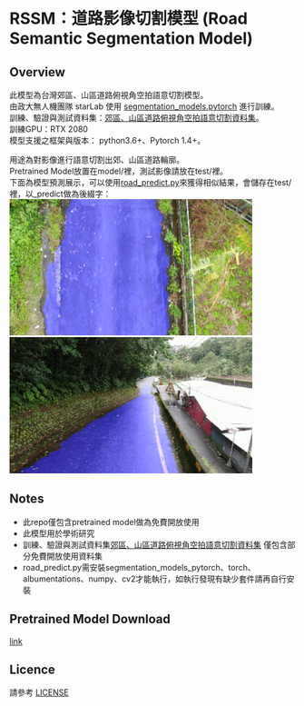# RSSM：道路影像切割模型 (Road Semantic Segmentation Model)

## Overview
此模型為台灣郊區、山區道路俯視角空拍語意切割模型。  
由政大無人機團隊 starLab 使用 [segmentation_models.pytorch](https://github.com/qubvel/segmentation_models.pytorch "link") 進行訓練。  
訓練、驗證與測試資料集：[郊區、山區道路俯視角空拍語意切割資料集](https://github.com/nccudrone/SMRAVSSD "link")。  
訓練GPU：RTX 2080  
模型支援之框架與版本： python3.6+、Pytorch 1.4+。  

用途為對影像進行語意切割出郊、山區道路輪廓。  
Pretrained Model放置在model/裡，測試影像請放在test/裡。  
下面為模型預測展示，可以使用[road_predict.py](https://github.com/nccudrone/RSSM/blob/main/road_predict.py "link")來獲得相似結果，會儲存在test/裡，以_predict做為後綴字：  
<img src="https://github.com/nccudrone/RSSM/blob/main/image/segm1.png" width="428" height="240"/>  
<img src="https://github.com/nccudrone/RSSM/blob/main/image/segm2.png" width="428" height="240"/><br/>
## Notes
* 此repo僅包含pretrained model做為免費開放使用
* 此模型用於學術研究
* 訓練、驗證與測試資料集[郊區、山區道路俯視角空拍語意切割資料集](https://github.com/nccudrone/SMRAVSSD "link") 僅包含部分免費開放使用資料集
* road_predict.py需安裝segmentation_models_pytorch、torch、albumentations、numpy、cv2才能執行，如執行發現有缺少套件請再自行安裝
## Pretrained Model Download
[link](http://140.119.164.183:5000/sharing/WCMCj4Vs9 "link")
## Licence
請參考 [LICENSE](https://github.com/nccudrone/RSSM/blob/main/LICENSE "link")

